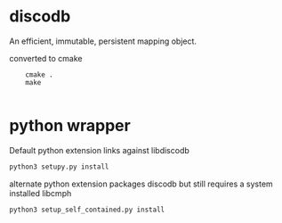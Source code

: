
discodb
=======

An efficient, immutable, persistent mapping object.

converted to cmake

```
    cmake .
    make
    
```

python wrapper
==============

Default python extension links against libdiscodb
```bash
python3 setupy.py install
```

alternate python extension packages discodb but still requires a system installed libcmph 

```bash
python3 setup_self_contained.py install 
```
